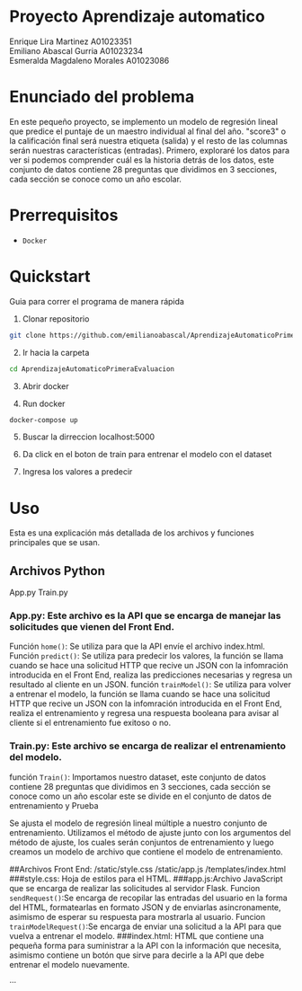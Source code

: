 # Proyecto Aprendizaje automatico 
Enrique Lira Martinez A01023351<br/>
Emiliano Abascal Gurria A01023234<br/>
Esmeralda Magdaleno Morales A01023086 <br/>

# Enunciado del problema
En este pequeño proyecto, se implemento un modelo de regresión lineal  que predice el puntaje de un maestro individual al final del año. "score3" o la calificación final será nuestra etiqueta (salida) y el resto de las columnas serán nuestras características (entradas). Primero, exploraré los datos para ver si podemos comprender cuál es la historia detrás de los datos, este conjunto de datos contiene 28 preguntas que dividimos en 3 secciones, cada sección se conoce como un año escolar.

# Prerrequisitos
- `Docker`

# Quickstart
Guia para correr el programa de manera rápida

1. Clonar repositorio 
```bash 
git clone https://github.com/emilianoabascal/AprendizajeAutomaticoPrimeraEvaluacion
``` 
2. Ir hacia la carpeta
```bash 
cd AprendizajeAutomaticoPrimeraEvaluacion
``` 
3. Abrir docker

4. Run docker 
```bash 
docker-compose up 
``` 
5. Buscar la dirreccion localhost:5000 

6. Da click en el boton de train para entrenar el modelo con el dataset

7. Ingresa los valores a predecir 


# Uso
Esta es una explicación más detallada de los archivos y funciones principales que se usan.

## Archivos Python
App.py
Train.py
### App.py: Este archivo es la API que se encarga de manejar las solicitudes que vienen del Front End.
Función `home()`:  Se utiliza para que la API envíe el archivo index.html.
Función `predict()`: Se utiliza para predecir los valores, la función se llama cuando se hace una solicitud HTTP que recive un JSON con la infomración introducida en el Front End, realiza las predicciones necesarias y regresa un resultado al cliente en un JSON.
función `trainModel()`: Se utiliza para volver a entrenar el modelo, la función se llama cuando se hace una solicitud HTTP que recive un JSON con la infomración introducida en el Front End, realiza el entrenamiento y regresa una respuesta booleana para avisar al cliente si el entrenamiento fue exitoso o no.
### Train.py: Este archivo se encarga de realizar el entrenamiento del modelo.
función `Train()`: Importamos nuestro dataset, este conjunto de datos contiene 28 preguntas que dividimos en 3 secciones, cada sección se conoce como un año escolar este se divide en el conjunto de datos de entrenamiento y Prueba

Se ajusta el modelo de regresión lineal múltiple a nuestro conjunto de entrenamiento. Utilizamos el método de ajuste junto con los argumentos del método de ajuste, los cuales serán conjuntos de entrenamiento y luego creamos un modelo de archivo que contiene el modelo de entrenamiento.

##Archivos Front End:
/static/style.css
/static/app.js
/templates/index.html
###style.css:
Hoja de estilos para el HTML.
###app.js:Archivo JavaScript que se encarga de realizar las solicitudes al servidor Flask.
Funcion `sendRequest()`:Se encarga de recopilar las entradas del usuario en la forma del HTML, formatearlas en formato JSON y de enviarlas asincronamente, asimismo de esperar su respuesta para mostrarla al usuario.
Funcion `trainModelRequest()`:Se encarga de enviar una solicitud a la API para que vuelva a entrenar el modelo.
###index.html: HTML que contiene una pequeña forma para suministrar a la API con la información que necesita, asimismo contiene un botón que sirve para decirle a la API que debe entrenar el modelo nuevamente.

···
